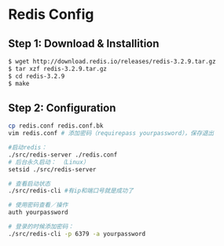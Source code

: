 # Redis Config
## Step 1: Download & Installition

```bash
$ wget http://download.redis.io/releases/redis-3.2.9.tar.gz
$ tar xzf redis-3.2.9.tar.gz
$ cd redis-3.2.9
$ make
```
## Step 2: Configuration

```bash
cp redis.conf redis.conf.bk
vim redis.conf # 添加密码（requirepass yourpassword），保存退出

#启动redis：
./src/redis-server ./redis.conf
# 后台永久启动： （Linux）
setsid ./src/redis-server

# 查看启动状态
./src/redis-cli #有ip和端口号就是成功了

# 使用密码查看／操作
auth yourpassword

# 登录的时候添加密码：
./src/redis-cli -p 6379 -a yourpassword
```